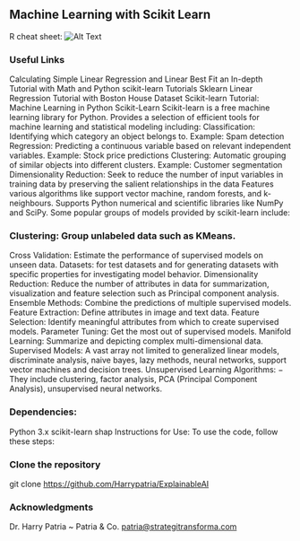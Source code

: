 ## Machine Learning with Scikit Learn

R cheat sheet: ![Alt Text](https://mapstats.files.wordpress.com/2020/12/base-r-1.jpg?w=1024)

### Useful Links
Calculating Simple Linear Regression and Linear Best Fit an In-depth Tutorial with Math and Python
scikit-learn Tutorials
Sklearn Linear Regression Tutorial with Boston House Dataset
Scikit-learn Tutorial: Machine Learning in Python
Scikit-Learn
Scikit-learn is a free machine learning library for Python.
Provides a selection of efficient tools for machine learning and statistical modeling including:
Classification: Identifying which category an object belongs to. Example: Spam detection
Regression: Predicting a continuous variable based on relevant independent variables. Example: Stock price predictions
Clustering: Automatic grouping of similar objects into different clusters. Example: Customer segmentation
Dimensionality Reduction: Seek to reduce the number of input variables in training data by preserving the salient relationships in the data
Features various algorithms like support vector machine, random forests, and k-neighbours.
Supports Python numerical and scientific libraries like NumPy and SciPy.
Some popular groups of models provided by scikit-learn include:

### Clustering: Group unlabeled data such as KMeans.
Cross Validation: Estimate the performance of supervised models on unseen data.
Datasets: for test datasets and for generating datasets with specific properties for investigating model behavior.
Dimensionality Reduction: Reduce the number of attributes in data for summarization, visualization and feature selection such as Principal component analysis.
Ensemble Methods: Combine the predictions of multiple supervised models.
Feature Extraction: Define attributes in image and text data.
Feature Selection: Identify meaningful attributes from which to create supervised models.
Parameter Tuning: Get the most out of supervised models.
Manifold Learning: Summarize and depicting complex multi-dimensional data.
Supervised Models: A vast array not limited to generalized linear models, discriminate analysis, naive bayes, lazy methods, neural networks, support vector machines and decision trees.
Unsupervised Learning Algorithms: − They include clustering, factor analysis, PCA (Principal Component Analysis), unsupervised neural networks.

### Dependencies:

Python 3.x
scikit-learn
shap
Instructions for Use:
To use the code, follow these steps:

### Clone the repository
git clone https://github.com/Harrypatria/ExplainableAI

### Acknowledgments
Dr. Harry Patria ~ Patria & Co. 
patria@strategitransforma.com
